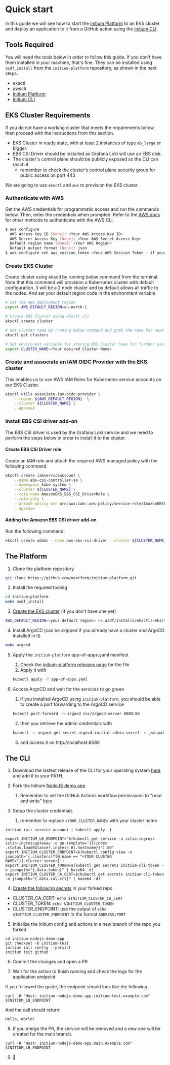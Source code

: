 # Quick start

In this guide we will see how to start the [Initium Platform](https://github.com/nearform/initium-platform) to an EKS cluster and deploy an application to it from a GitHub action using the [Initium CLI](https://github.com/nearform/initium-cli).

## Tools Required

You will need the tools below in order to follow this guide. If you don't have them installed in your machine, that's fine. They can be installed using `asdf_install` from the `initium-platform` repository, as shown in the next steps.

- eksctl
- awscli
- [Initium Platform](https://github.com/nearform/initium-platform)
- [Initium CLI](https://github.com/nearform/initium-cli)


## EKS Cluster Requirements

If you do not have a working cluster that meets the requirements below, then proceed with the instructions from this section.

- EKS Cluster in ready state, with at least 2 instances of type `m5_large` or bigger. 
- EBS CSI Driver should be installed as Grafana Loki will use an EBS disk.
- The cluster's control plane should be publicly exposed so the CLI can reach it
  - remember to check the cluster's control plane security group for public access on port 443

We are going to use `eksctl` and `aws` to provision the EKS cluster.

### Authenticate with AWS

Get the AWS credentials for programmatic access and run the commands below. Then, enter the credentials when prompted. Refer to the [AWS docs](https://docs.aws.amazon.com/cli/latest/userguide/getting-started-quickstart.html) for other methods to authenticate with the AWS CLI.

```bash
$ aws configure
  AWS Access Key ID [None]: <Your AWS Access Key ID>
  AWS Secret Access Key [None]: <Your AWS Secret Access Key>
  Default region name [None]: <Your AWS Region>
  Default output format [None]: json
$ aws configure set aws_session_token <Your AWS Session Token - if your organization uses them>

```

### Create EKS Cluster

Create cluster using eksctl by running below command from the terminal. Note that this command will provision a Kubernetes cluster with default configuration. It will be a 2 node cluster and by default allows all traffic to the nodes. And set your default region code in the environment variable

```bash
# Set the AWS deployment region
export AWS_DEFAULT_REGION=eu-north-1

# Create EKS Cluster using eksctl cli
eksctl create cluster

# Get Cluster name by running below command and grab the name for next command.
eksctl get clusters

# Set environemt variable for storing EKS Cluster name for further use.
export CLUSTER_NAME=<Your desired Cluster Name>

```

### Create and associate an IAM OIDC Provider with the EKS cluster

This enables us to use AWS IAM Roles for Kubernetes service accounts on our EKS Cluster.


```bash
eksctl utils associate-iam-oidc-provider \
    --region ${AWS_DEFAULT_REGION}  \
    --cluster ${CLUSTER_NAME} \
    --approve
```

### Install EBS CSI driver add-on

The EBS CSI driver is used by the Grafana Loki service and we need to perform the steps below in order to install it to the cluster.

#### Create EBS CSI Driver role

Create an IAM role and attach the required AWS managed policy with the following command. 

```bash
eksctl create iamserviceaccount \
    --name ebs-csi-controller-sa \
    --namespace kube-system \
    --cluster ${CLUSTER_NAME} \
    --role-name AmazonEKS_EBS_CSI_DriverRole \
    --role-only \
    --attach-policy-arn arn:aws:iam::aws:policy/service-role/AmazonEBSCSIDriverPolicy \
    --approve
```

#### Adding the Amazon EBS CSI driver add-on

Run the following command:

```bash
eksctl create addon --name aws-ebs-csi-driver --cluster ${CLUSTER_NAME} --service-account-role-arn arn:aws:iam::<Your AWS Account ID>:role/AmazonEKS_EBS_CSI_DriverRole --force

```

## The Platform

1. Clone the platform repository

```bash
git clone https://github.com/nearform/initium-platform.git
```

2. Install the required tooling

```bash
cd initium-platform
make asdf_install
```

3. [Create the EKS cluster](https://docs.aws.amazon.com/eks/latest/userguide/create-cluster.html) (if you don't have one yet)

```bash
AWS_DEFAULT_REGION=<your default region> ~/.asdf/installs/eksctl/<eksctl version installed>/bin/eksctl create cluster
```

4. Install ArgoCD (can be skipped if you already have a cluster and ArgoCD installed in it)

```bash
make argocd
```

5. Apply the `initium-platform` app-of-apps.yaml manifest
    1. Check the [initium-platform releases page](https://github.com/nearform/initium-platform/releases) for the file
    2. Apply it with
    ```bash
    kubectl apply -f app-of-apps.yaml
    ```

6. Access ArgoCD and wait for the services to go green
    1. if you installed ArgoCD using `initium-platform`, you should be able to create a port forwarding to the ArgoCD service
    ```bash
    kubectl port-forward -n argocd svc/argocd-server 8080:80
    ```
    2. then you retrieve the admin credentials with
    ```bash
    kubectl -n argocd get secret argocd-initial-admin-secret -o jsonpath="{.data.password}" | base64 -d
    ```
    3. and access it on http://localhost:8080

## The CLI

1. Download the lastest release of the CLI for your operating system [here](https://github.com/nearform/initium-cli/releases) and add it to your PATH.

2. Fork the Initium [NodeJS demo app](https://github.com/nearform/initium-nodejs-demo-app)
    1. Remember to set the GitHub Actions workflow permissions to "read and write" [here](https://docs.github.com/en/repositories/managing-your-repositorys-settings-and-features/enabling-features-for-your-repository/managing-github-actions-settings-for-a-repository#configuring-the-default-github_token-permissions)

3. Setup the cluster credentials
    1. remember to replace `<YOUR_CLUSTER_NAME>` with your cluster name

```
initium init service-account | kubectl apply -f -

export INITIUM_LB_ENDPOINT="$(kubectl get service -n istio-ingress istio-ingressgateway -o go-template='{{(index .status.loadBalancer.ingress 0).hostname}}'):80"
export INITIUM_CLUSTER_ENDPOINT=$(kubectl config view -o jsonpath='{.clusters[?(@.name == "<YOUR CLUSTER NAME>")].cluster.server}')
export INITIUM_CLUSTER_TOKEN=$(kubectl get secrets initium-cli-token -o jsonpath="{.data.token}" | base64 -d)
export INITIUM_CLUSTER_CA_CERT=$(kubectl get secrets initium-cli-token -o jsonpath="{.data.ca\.crt}" | base64 -d)
```

4. [Create the following secrets](https://docs.github.com/en/actions/security-guides/encrypted-secrets#creating-encrypted-secrets-for-a-repository) in your forked repo

- CLUSTER_CA_CERT: `echo $INITIUM_CLUSTER_CA_CERT`
- CLUSTER_TOKEN: `echo $INITIUM_CLUSTER_TOKEN`
- CLUSTER_ENDPOINT: use the output of `echo $INITIUM_CLUSTER_ENDPOINT` in the format `ADDRESS:PORT`

5. Initialize the initium config and actions in a new branch of the repo you forked

```
cd initium-nodejs-demo-app
git checkout -b initium-test
initium init config --persist
initium init github
```

6. Commit the changes and open a PR

7. Wait for the action to finish running and check the logs for the application endpoint

If you followed the guide, the endpoint should look like the following

```
curl -H "Host: initium-nodejs-demo-app.initium-test.example.com" $INITIUM_LB_ENDPOINT
```

And the call should return:

```
Hello, World!
```

8. If you merge the PR, the service will be removed and a new one will be created for the main branch.

```
curl -H "Host: initium-nodejs-demo-app.main.example.com" $INITIUM_LB_ENDPOINT
```

9. 🚀

